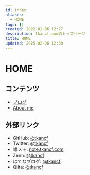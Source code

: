 ```yaml
---
id: index
aliases:
  - HOME
tags: []
created: 2022-02-06 12:27
description: tkancf.comのトップページ
title: HOME
updated: 2025-02-06 12:38
---
```


# HOME

## コンテンツ

- [ブログ](blogs.md)
- [About me](about.md)

## 外部リンク

- GitHub: [@tkancf](https://github.com/tkancf)
- Twitter: [@tkancf](https://x.com/tkancf)
- 雑メモ: [note.tkancf.com](https://note.tkancf.com/)
- Zenn: [@tkancf](https://zenn.dev/tkancf)
- はてなブログ: [@tkancf](https://tkancf.hateblo.jp)
- Qiita: [@tkancf](https://qiita.com/tkancf)

